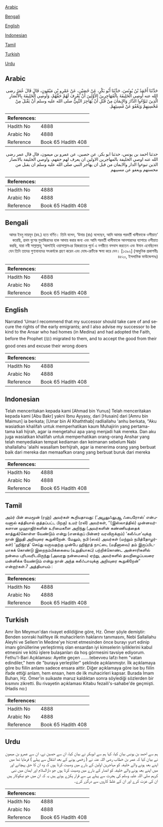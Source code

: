 [Arabic](#arabic)

[Bengali](#bengali)

[English](#english)

[Indonesian](#indonesian)

[Tamil](#tamil)

[Turkish](#turkish)

[Urdu](#urdu)

## Arabic


<div dir="rtl" lang="ar" style={{fontSize:'larger',backgroundColor:'#f8f9fa',padding:20}}>
حَدَّثَنَا أَحْمَدُ بْنُ يُونُسَ، حَدَّثَنَا أَبُو بَكْرٍ، عَنْ حُصَيْنٍ، عَنْ عَمْرِو بْنِ مَيْمُونٍ، قَالَ قَالَ عُمَرُ رضى الله عنه أُوصِي الْخَلِيفَةَ بِالْمُهَاجِرِينَ الأَوَّلِينَ أَنْ يَعْرِفَ لَهُمْ حَقَّهُمْ، وَأُوصِي الْخَلِيفَةَ بِالأَنْصَارِ الَّذِينَ تَبَوَّءُوا الدَّارَ وَالإِيمَانَ مِنْ قَبْلِ أَنْ يُهَاجِرَ النَّبِيُّ صلى الله عليه وسلم أَنْ يَقْبَلَ مِنْ مُحْسِنِهِمْ وَيَعْفُوَ عَنْ مُسِيئِهِمْ‏.‏
</div>
<div style={{backgroundColor:'#f8f9fa',padding:20, marginBottom: 10}}><table> <thead> <tr> <th>References:</th> <th></th> </tr> </thead> <tbody><tr><td>Hadith No</td><td>4888</td></tr><tr><td>Arabic No</td><td>4888</td></tr><tr><td>Reference</td><td>Book 65 Hadith 408</td></tr></tbody></table></div>


<div dir="rtl" lang="ar" style={{fontSize:'larger',backgroundColor:'#f8f9fa',padding:20}}>
حدثنا احمد بن يونس، حدثنا ابو بكر، عن حصين، عن عمرو بن ميمون، قال قال عمر رضى الله عنه اوصي الخليفة بالمهاجرين الاولين ان يعرف لهم حقهم، واوصي الخليفة بالانصار الذين تبوءوا الدار والايمان من قبل ان يهاجر النبي صلى الله عليه وسلم ان يقبل من محسنهم ويعفو عن مسييهم
</div>
<div style={{backgroundColor:'#f8f9fa',padding:20, marginBottom: 10}}><table> <thead> <tr> <th>References:</th> <th></th> </tr> </thead> <tbody><tr><td>Hadith No</td><td>4888</td></tr><tr><td>Arabic No</td><td>4888</td></tr><tr><td>Reference</td><td>Book 65 Hadith 408</td></tr></tbody></table></div>

## Bengali


<div dir="rtl" lang="bn" style={{fontSize:'larger',backgroundColor:'#f8f9fa',padding:20}}>
‘আমর ইবনু মায়মূন (রহ.) হতে বর্ণিত। তিনি বলেন, ‘উমার (রাঃ) বলেছেন, আমি আমার পরবর্তী খালীফাকে ওসীয়াত করেছি, প্রথম যুগের মুহাজিরদের হাক আদায় করার জন্য এবং আমি পরবর্তী খালীফাকে আনসারদের ব্যাপারে ওসীয়াত করছি, যারা নবী সাল্লাল্লাহু ‘আলাইহি ওয়াসাল্লামএর হিজরাতের পূর্বে এ নগরীতে বসবাস করতেন এবং ঈমান এনেছিলেন যেন তিনি তাদের পুণ্যবানদের সৎকর্মকে গ্রহণ করেন এবং দোষ-ত্রুটিকে ক্ষমা করে দেন। [১৩৯২] (আধুনিক প্রকাশনীঃ ৪৫২০, ইসলামিক ফাউন্ডেশনঃ)
</div>
<div style={{backgroundColor:'#f8f9fa',padding:20, marginBottom: 10}}><table> <thead> <tr> <th>References:</th> <th></th> </tr> </thead> <tbody><tr><td>Hadith No</td><td>4888</td></tr><tr><td>Arabic No</td><td>4888</td></tr><tr><td>Reference</td><td>Book 65 Hadith 408</td></tr></tbody></table></div>

## English


<div dir="ltr" lang="en" style={{fontSize:'larger',backgroundColor:'#f8f9fa',padding:20}}>
Narrated 'Umar:I recommend that my successor should take care of and secure the rights of the early emigrants; and I also advise my successor to be kind to the Ansar who had homes (in Medina) and had adopted the Faith, before the Prophet (ﷺ) migrated to them, and to accept the good from their good ones and excuse their wrong doers
</div>
<div style={{backgroundColor:'#f8f9fa',padding:20, marginBottom: 10}}><table> <thead> <tr> <th>References:</th> <th></th> </tr> </thead> <tbody><tr><td>Hadith No</td><td>4888</td></tr><tr><td>Arabic No</td><td>4888</td></tr><tr><td>Reference</td><td>Book 65 Hadith 408</td></tr></tbody></table></div>

## Indonesian


<div dir="ltr" lang="id" style={{fontSize:'larger',backgroundColor:'#f8f9fa',padding:20}}>
Telah menceritakan kepada kami [Ahmad bin Yunus] Telah menceritakan kepada kami [Abu Bakr] yakni Ibnu Ayyasy, dari [Husain] dari [Amru bin Maimun] ia berkata; [Umar bin Al Khaththab] radliallahu 'anhu berkata, "Aku wasiatkan khalifah untuk memperhatikan kaum Muhajirin yang pertama-tama kali hijrah, agar ia mengetahui apa yang menjadi hak mereka. Dan aku juga wasiatkan khalifah untuk memperhatikan orang-orang Anshar yang telah menyediakan tempat kediaman dan keimanan sebelum Nabi shallallahu 'alaihi wasallam berhijrah, agar ia menerima orang yang berbuat baik dari mereka dan memaafkan orang yang berbuat buruk dari mereka
</div>
<div style={{backgroundColor:'#f8f9fa',padding:20, marginBottom: 10}}><table> <thead> <tr> <th>References:</th> <th></th> </tr> </thead> <tbody><tr><td>Hadith No</td><td>4888</td></tr><tr><td>Arabic No</td><td>4888</td></tr><tr><td>Reference</td><td>Book 65 Hadith 408</td></tr></tbody></table></div>

## Tamil


<div dir="ltr" lang="ta" style={{fontSize:'larger',backgroundColor:'#f8f9fa',padding:20}}>
அம்ர் பின் மைமூன் (ரஹ்) அவர்கள் கூறியதாவது: (‘அபூலுஃலுஆ ஃபைரோஸ்’ என்பவனால் கத்தியால் குத்தப்பட்ட பிறகு) உமர் (ரலி) அவர்கள், ‘‘(இஸ்லாத்தில்) முன்னவர்களான முஹாஜிர்களின் உரிமைகளை அறிந்து (அவர்களின் கண்ணியத்தைக் காத்துக்)கொள்ள வேண்டும் என்று (எனக்குப் பின்னர் வரவிருக்கும்) ‘கலீஃபா’வுக்கு நான் இறுதி அறிவுரை கூறுகிறேன். மேலும், நபி (ஸல்) அவர்கள் (மற்றும் நபித்தோழர்கள்) ‘ஹிஜ்ரத்’ செய்து வருவதற்கு முன்பே ஹிஜ்ரத் நாட்டை (மதீனாவை) தம் இருப்பிடமாகக் கொண்டு இறைநம்பிக்கையை (உறுதியாகப்) பற்றிக்கொண்ட அன்சாரிகளில் நன்மை புரிபவரிடமிருந்து (அவரது நன்மையை) ஏற்று, அவர்களில் தவறிழைப்பவரை மன்னிக்க வேண்டும் என்று நான் அந்த கலீஃபாவுக்கு அறிவுரை கூறுகிறேன்” என்றார்கள்.7 அத்தியாயம் :
</div>
<div style={{backgroundColor:'#f8f9fa',padding:20, marginBottom: 10}}><table> <thead> <tr> <th>References:</th> <th></th> </tr> </thead> <tbody><tr><td>Hadith No</td><td>4888</td></tr><tr><td>Arabic No</td><td>4888</td></tr><tr><td>Reference</td><td>Book 65 Hadith 408</td></tr></tbody></table></div>

## Turkish


<div dir="ltr" lang="tr" style={{fontSize:'larger',backgroundColor:'#f8f9fa',padding:20}}>
Amr İbn Meymun'dan rivayet edildiğine göre, Hz. Ömer şöyle demiştir: Benden sonraki halifeye ilk muhacirlerin haklarını tanımasını, Nebi Sallallahu Aleyhi ve Sellem'in Medıne'ye hicret etmesinden önce burayı yurt edinip imanı gönüllerine yerleştirmiş olan ensardan iyi kimselerin iyiliklerini kabul etmesini ve kötü işlere bulaşanları da hoş görmesini tavsiye ediyorum. Fethu'l-Bari Açıklaması: Ayette geçen .......tebevveu lafzı hem "vatan edindiler," hem de "buraya yerleştiler" şeklinde açıklanmıştır. İlk açıklamaya göre bu fiilin anlamı sadece ensara aittir. Diğer açıklamaya göre ise bu fiilin ifade ettiği anlam, hem ensarı, hem de ilk muhacirleri kapsar. Burada İmam Buharı, Hz. Ömer'in suikaste maruz kaldıktan sonra söylediği sözlerden bir kısmını zikretti. Bu rivayetin açıklaması Kitabu fezaili's-sahabe'de geçmişti. (Hadis no:)
</div>
<div style={{backgroundColor:'#f8f9fa',padding:20, marginBottom: 10}}><table> <thead> <tr> <th>References:</th> <th></th> </tr> </thead> <tbody><tr><td>Hadith No</td><td>4888</td></tr><tr><td>Arabic No</td><td>4888</td></tr><tr><td>Reference</td><td>Book 65 Hadith 408</td></tr></tbody></table></div>

## Urdu


<div dir="rtl" lang="ur" style={{fontSize:'larger',backgroundColor:'#f8f9fa',padding:20}}>
ہم سے احمد بن یونس بیان کیا، کہا ہم سے ابوبکر نے بیان کیا، ان سے حصین نے، ان سے عمرو بن میمون نے بیان کیا کہ عمر بن خطاب رضی اللہ عنہ نے ( زخمی ہونے کے بعد انتقال سے پہلے ) فرمایا تھا میں اپنے بعد ہونے والے خلیفہ کو مہاجرین اولین کے بارے میں وصیت کرتا ہوں کہ وہ ان کا حق پہچانے اور میں اپنے بعد ہونے والے خلیفہ کو انصار کے بارے میں وصیت کرتا ہوں جو دارالسلام اور ایمان میں نبی کریم صلی اللہ علیہ وسلم کی ہجرت سے پہلے ہی سے قرار پکڑے ہوئے ہیں یہ کہ ان میں جو نیکوکار ہیں ان کی عزت کرے اور ان کے غلط کاروں سے درگزر کرے۔
</div>
<div style={{backgroundColor:'#f8f9fa',padding:20, marginBottom: 10}}><table> <thead> <tr> <th>References:</th> <th></th> </tr> </thead> <tbody><tr><td>Hadith No</td><td>4888</td></tr><tr><td>Arabic No</td><td>4888</td></tr><tr><td>Reference</td><td>Book 65 Hadith 408</td></tr></tbody></table></div>